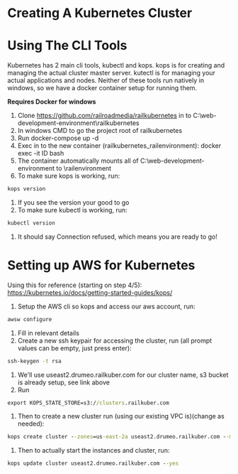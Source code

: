 # Creating A Kubernetes Cluster

# Using The CLI Tools

Kubernetes has 2 main cli tools, kubectl and kops.
kops is for creating and managing the actual cluster master server.
kutectl is for managing your actual applications and nodes.
Neither of these tools run natively in windows, so we have a docker container setup for running them.

**Requires Docker for windows**

1. Clone https://github.com/railroadmedia/railkubernetes in to C:\web-development-environment\railkubernetes
1. In windows CMD to go the project root of railkubernetes
1. Run docker-compose up -d
1. Exec in to the new container (railkubernetes_railenvironment): docker exec -it ID bash
1. The container automatically mounts all of C:\web-development-environment to \railenvironment
1. To make sure kops is working, run:
```cmd
kops version
```
1. If you see the version your good to go
1. To make sure kubectl is working, run:
```cmd
kubectl version
```
1. It should say Connection refused, which means you are ready to go!

# Setting up AWS for Kubernetes

Using this for reference (starting on step 4/5): <https://kubernetes.io/docs/getting-started-guides/kops/>

1. Setup the AWS cli so kops and access our aws account, run:
```cmd
awsw configure
```
1. Fill in relevant details
1. Create a new ssh keypair for accessing the cluster, run (all prompt values can be empty, just press enter):
```cmd
ssh-keygen -t rsa
```
1. We'll use useast2.drumeo.railkuber.com for our cluster name, s3 bucket is already setup, see link above
1. Run

```cmd
export KOPS_STATE_STORE=s3://clusters.railkuber.com
```

1. Then to create a new cluster run (using our existing VPC is)(change as needed):
```cmd
kops create cluster --zones=us-east-2a useast2.drumeo.railkuber.com --master-size=m4.large --node-size=m4.large --vpc=vpc-1c209f75
```
1. Then to actually start the instances and cluster, run:
```cmd
kops update cluster useast2.drumeo.railkuber.com --yes
```